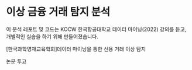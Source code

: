 # 이상 금융 거래 탐지 분석
이 분석 레포트 및 코드는 KOCW 한국항공대학교 데이터 마이닝(2022) 강의를 듣고, 개별적인 실습을 하기 위해 만들어졌습니다.

[한국과학영재교육학회]데이터 마이닝을 통한 신용 거래 이상 탐지 

논문 투고
